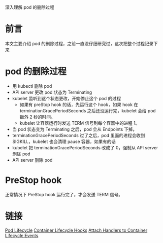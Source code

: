 
深入理解 pod 的删除过程
# 前言
本文主要介绍 pod 的删除过程，之前一直没仔细研究过，这次把整个过程记录下来

# pod 的删除过程

- 用 kubectl 删除 pod
- API server 更改 pod 状态为 Terminating
- kubelet 监听到这个状态更改，开始停止这个 pod 的过程
    - 如果有 preStop hook 的话，先运行这个 hook，如果 hook 在 terminationGracePeriodSeconds 之后还没运行完，kubelet 会给 pod 额外 2 秒的时间。
    - kubelet 让容器运行时发送 TERM 信号到每个容器中的进程 1。
- 当 pod 状态变为 Terminating 之后，pod 会从 Endpoints 下掉，
- terminationGracePeriodSeconds 过了之后，pod 里面的进程会收到 SIGKILL，kubelet 也会清理 pause 容器，如果有的话
- kubelet 把 terminationGracePeriodSeconds 改成了 0，强制从 API server 删除 pod 
- API server 删除 pod 

# PreStop hook
正常情况下 PreStop hook 运行完了，才会发送 TERM 信号。

# 链接
[Pod Lifecycle](https://kubernetes.io/docs/concepts/workloads/pods/pod-lifecycle/)
[Container Lifecycle Hooks](https://kubernetes.io/docs/concepts/containers/container-lifecycle-hooks/)
[Attach Handlers to Container Lifecycle Events](https://kubernetes.io/docs/tasks/configure-pod-container/attach-handler-lifecycle-event/#:~:text=Kubernetes%20sends%20the%20preStop%20event%20immediately%20before%20the,the%20preStop%20event%20when%20a%20Pod%20is%20terminated.)